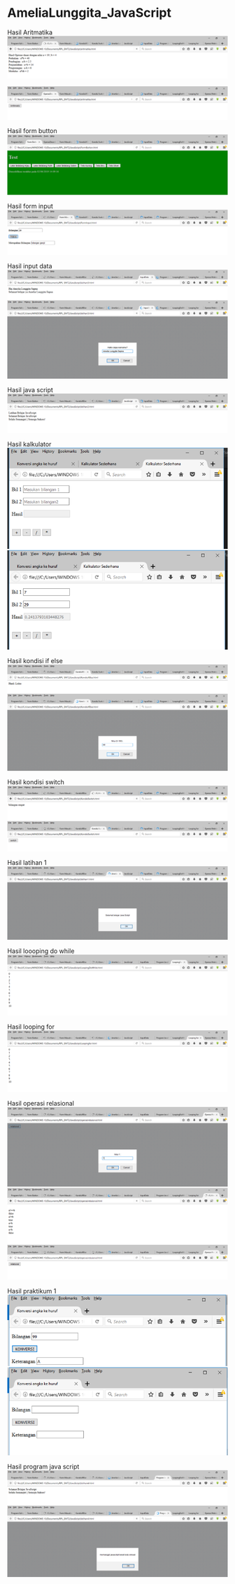 # AmeliaLunggita_JavaScript

Hasil Aritmatika
![alt text](https://github.com/Lunggita29/AmeliaLunggita_JavaScript/blob/master/ss/aritmatika%20(2).png)

![alt text](https://github.com/Lunggita29/AmeliaLunggita_JavaScript/blob/master/ss/aritmatika.png)

Hasil form button
![alt text](https://github.com/Lunggita29/AmeliaLunggita_JavaScript/blob/master/ss/form%20button.png)

Hasil form input
![alt text](https://github.com/Lunggita29/AmeliaLunggita_JavaScript/blob/master/ss/form%20input.png)

Hasil input data
![alt text](https://github.com/Lunggita29/AmeliaLunggita_JavaScript/blob/master/ss/input%20data%20(2).png)
![alt text](https://github.com/Lunggita29/AmeliaLunggita_JavaScript/blob/master/ss/input%20data.png)

Hasil java script
![alt text](https://github.com/Lunggita29/AmeliaLunggita_JavaScript/blob/master/ss/java%20script.png)

Hasil kalkulator
![alt text](https://github.com/Lunggita29/AmeliaLunggita_JavaScript/blob/master/ss/kalkulator%20(2).png)
![alt text](https://github.com/Lunggita29/AmeliaLunggita_JavaScript/blob/master/ss/kalkulator.png)

Hasil kondisi if else
![alt text](https://github.com/Lunggita29/AmeliaLunggita_JavaScript/blob/master/ss/kondisi%20if%20else%20(2).png)
![alt text](https://github.com/Lunggita29/AmeliaLunggita_JavaScript/blob/master/ss/kondisi%20if%20else.png)

Hasil kondisi switch
![alt text](https://github.com/Lunggita29/AmeliaLunggita_JavaScript/blob/master/ss/kondisi%20switch%20(2).png)
![alt text](https://github.com/Lunggita29/AmeliaLunggita_JavaScript/blob/master/ss/kondisi%20switch.png)

Hasil latihan 1
![alt text](https://github.com/Lunggita29/AmeliaLunggita_JavaScript/blob/master/ss/latihan1.png)

Hasil loooping do while
![alt text](https://github.com/Lunggita29/AmeliaLunggita_JavaScript/blob/master/ss/looping%20do%20while.png)

Hasil looping for
![alt text](https://github.com/Lunggita29/AmeliaLunggita_JavaScript/blob/master/ss/looping%20for.png)

Hasil operasi relasional
![alt text](https://github.com/Lunggita29/AmeliaLunggita_JavaScript/blob/master/ss/operasi%20relasional%20(2).png)
![alt text](https://github.com/Lunggita29/AmeliaLunggita_JavaScript/blob/master/ss/operasi%20relasional%20(4).png)
![alt text](https://github.com/Lunggita29/AmeliaLunggita_JavaScript/blob/master/ss/operasi%20relasional.png)

Hasil praktikum 1
![alt text](https://github.com/Lunggita29/AmeliaLunggita_JavaScript/blob/master/ss/praktikum1%20(2).png)
![alt text](https://github.com/Lunggita29/AmeliaLunggita_JavaScript/blob/master/ss/praktikum1.png)

Hasil program java script
![alt text](https://github.com/Lunggita29/AmeliaLunggita_JavaScript/blob/master/ss/program%20java%20script%20(2).png)
![alt text](https://github.com/Lunggita29/AmeliaLunggita_JavaScript/blob/master/ss/program%20java%20script.png)
